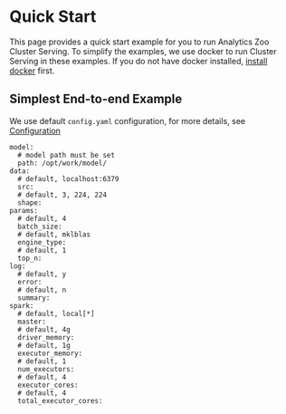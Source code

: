 # Quick Start
This page provides a quick start example for you to run Analytics Zoo Cluster Serving. To simplify the examples, we use docker to run Cluster Serving in these examples. If you do not have docker installed, [install docker]() first.

## Simplest End-to-end Example 
We use default `config.yaml` configuration, for more details, see [Configuration]()
```
model:
  # model path must be set
  path: /opt/work/model/
data:
  # default, localhost:6379
  src:
  # default, 3, 224, 224
  shape:
params:
  # default, 4
  batch_size:
  # default, mklblas
  engine_type:
  # default, 1
  top_n:
log: 
  # default, y
  error:
  # default, n
  summary:
spark:
  # default, local[*]
  master:
  # default, 4g
  driver_memory:
  # default, 1g
  executor_memory:
  # default, 1
  num_executors:
  # default, 4
  executor_cores:
  # default, 4
  total_executor_cores:
```

